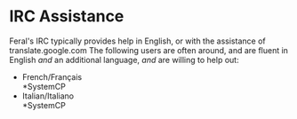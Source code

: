 # IRC Assistance
Feral's IRC typically provides help in English, or with the assistance of translate.google.com
The following users are often around, and are fluent in English *and* an additional language, *and* are willing to help out:

* French/Français  
  *SystemCP
* Italian/Italiano  
  *SystemCP
